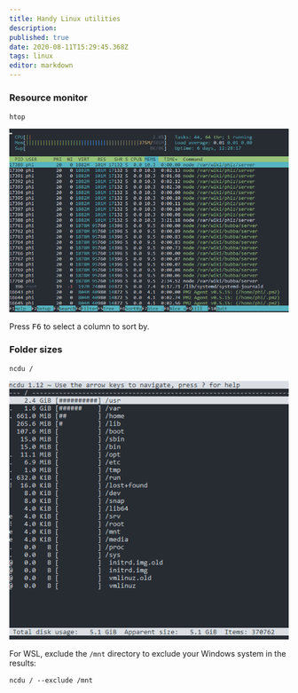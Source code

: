 ```yaml
---
title: Handy Linux utilities
description: 
published: true
date: 2020-08-11T15:29:45.368Z
tags: linux
editor: markdown
---
```




### Resource monitor
```
htop
```

![htop.png](/assets/htop.png)

Press <kbd>F6</kbd> to select a column to sort by.
</br>

### Folder sizes
```
ncdu /
```
![ncdu.png](/assets/ncdu.png)

For WSL, exclude the `/mnt` directory to exclude your Windows system in the results:
```
ncdu / --exclude /mnt
```

